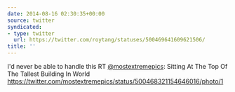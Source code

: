 ```yaml
---
date: 2014-08-16 02:30:35+00:00
source: twitter
syndicated:
- type: twitter
  url: https://twitter.com/roytang/statuses/500469641609621506/
title: ''
---
```


I'd never be able to handle this RT [@mostextremepics](https://twitter.com/mostextremepics/): Sitting At The Top Of The Tallest Building In World https://twitter.com/mostextremepics/status/500468321154646016/photo/1
